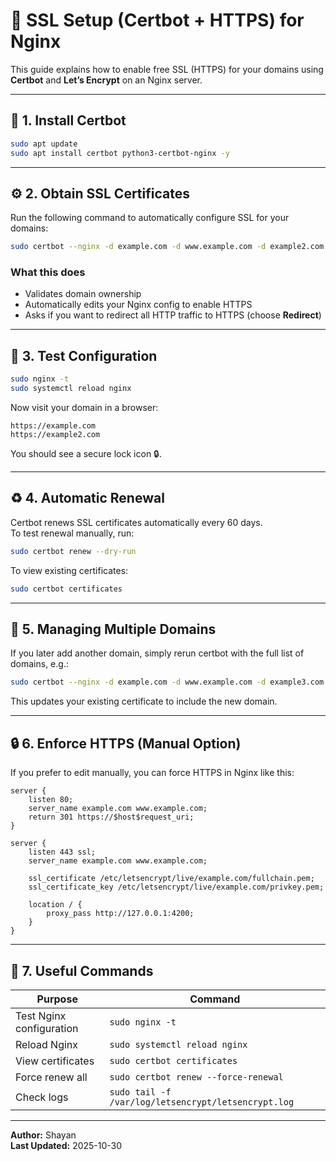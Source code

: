 # 🔐 SSL Setup (Certbot + HTTPS) for Nginx

This guide explains how to enable free SSL (HTTPS) for your domains using **Certbot** and **Let’s Encrypt** on an Nginx server.

---

## 🧩 1. Install Certbot

```bash
sudo apt update
sudo apt install certbot python3-certbot-nginx -y
```

---

## ⚙️ 2. Obtain SSL Certificates

Run the following command to automatically configure SSL for your domains:

```bash
sudo certbot --nginx -d example.com -d www.example.com -d example2.com -d www.example2.com
```

### What this does
- Validates domain ownership
- Automatically edits your Nginx config to enable HTTPS
- Asks if you want to redirect all HTTP traffic to HTTPS (choose **Redirect**)

---

## 🔁 3. Test Configuration

```bash
sudo nginx -t
sudo systemctl reload nginx
```

Now visit your domain in a browser:
```
https://example.com
https://example2.com
```
You should see a secure lock icon 🔒.

---

## ♻️ 4. Automatic Renewal

Certbot renews SSL certificates automatically every 60 days.  
To test renewal manually, run:

```bash
sudo certbot renew --dry-run
```

To view existing certificates:

```bash
sudo certbot certificates
```

---

## 🧱 5. Managing Multiple Domains

If you later add another domain, simply rerun certbot with the full list of domains, e.g.:

```bash
sudo certbot --nginx -d example.com -d www.example.com -d example3.com -d www.example3.com
```

This updates your existing certificate to include the new domain.

---

## 🔒 6. Enforce HTTPS (Manual Option)

If you prefer to edit manually, you can force HTTPS in Nginx like this:

```nginx
server {
    listen 80;
    server_name example.com www.example.com;
    return 301 https://$host$request_uri;
}

server {
    listen 443 ssl;
    server_name example.com www.example.com;

    ssl_certificate /etc/letsencrypt/live/example.com/fullchain.pem;
    ssl_certificate_key /etc/letsencrypt/live/example.com/privkey.pem;

    location / {
        proxy_pass http://127.0.0.1:4200;
    }
}
```

---

## 🧰 7. Useful Commands

| Purpose | Command |
|----------|----------|
| Test Nginx configuration | `sudo nginx -t` |
| Reload Nginx | `sudo systemctl reload nginx` |
| View certificates | `sudo certbot certificates` |
| Force renew all | `sudo certbot renew --force-renewal` |
| Check logs | `sudo tail -f /var/log/letsencrypt/letsencrypt.log` |

---

**Author:** Shayan  
**Last Updated:** 2025-10-30
